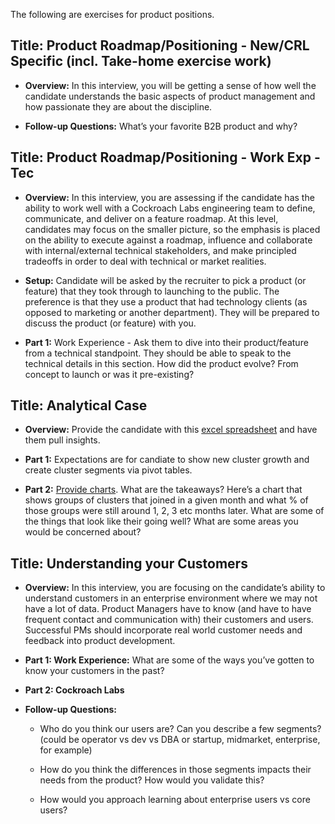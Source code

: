 The following are exercises for product positions.

## **Title:** **Product Roadmap/Positioning - New/CRL Specific (incl. Take-home exercise work)**

- **Overview:** In this interview, you will be getting a sense of how well the candidate understands the basic aspects of product management and how passionate they are about the discipline. 

- **Follow-up Questions:** What’s your favorite B2B product and why?


## **Title: Product Roadmap/Positioning - Work Exp - Tec**

- **Overview:** In this interview, you are assessing if the candidate has the ability to work well with a Cockroach Labs engineering team to define, communicate, and deliver on a feature roadmap. At this level, candidates may focus on the smaller picture, so the emphasis is placed on the ability to execute against a roadmap, influence and collaborate with internal/external technical stakeholders, and make principled tradeoffs in order to deal with technical or market realities.

- **Setup:** Candidate will be asked by the recruiter to pick a product (or feature) that they took through to launching to the public. The preference is that they use a product that had technology clients (as opposed to marketing or another department). They will be prepared to discuss the product (or feature) with you.

- **Part 1:** Work Experience - Ask them to dive into their product/feature from a technical standpoint. They should be able to speak to the technical details in this section. How did the product evolve? From concept to launch or was it pre-existing? 


## **Title:** **Analytical Case**

- **Overview:** Provide the candidate with this  [excel spreadsheet](https://docs.google.com/spreadsheets/d/12f3kjlTs5QpCmsvXo-ZLOWG5rFdc4DaB6TwJxoQxVOE/edit#gid=0) and have them pull insights. 

- **Part 1:** Expectations are for candiate to show new cluster growth and create cluster segments via pivot tables. 

- **Part 2:** [Provide charts](https://docs.google.com/a/cockroachlabs.com/spreadsheets/d/1U49nuhoz4wL3mThxLrIEiXcchObMK-VI3QZX6vbgZ-s/edit?zx=we6r4gilfygy&usp=docs_web). What are the takeaways? Here’s a chart that shows groups of clusters that joined in a given month and what % of those groups were still around 1, 2, 3 etc months later.  What are some of the things that look like their going well? What are some areas you would be concerned about? 


## **Title:** **Understanding your Customers**

- **Overview:** In this interview, you are focusing on the candidate’s ability to understand customers in an enterprise environment where we may not have a lot of data. Product Managers have to know (and have to have frequent contact and communication with) their customers and users. Successful PMs should incorporate real world customer needs and feedback into product development.  

- **Part 1: Work Experience:** What are some of the ways you’ve gotten to know your customers in the past?

- **Part 2: Cockroach Labs**

- **Follow-up Questions:** 

    - Who do you think our users are? Can you describe a few segments? (could be operator vs dev vs DBA or startup, midmarket, enterprise, for example)

    - How do you think the differences in those segments impacts their needs from the product? How would you validate this?

    - How would you approach learning about enterprise users vs core users?

